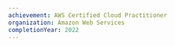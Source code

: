 ```yaml
---
achievement: AWS Certified Cloud Practitioner
organization: Amazon Web Services
completionYear: 2022
---
```



